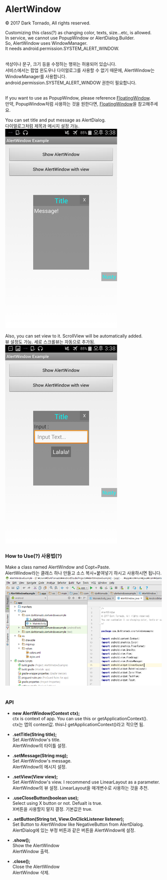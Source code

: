 # AlertWindow

© 2017 Dark Tornado, All rights reserved.

Customizing this class(?) as changing color, texts, size...etc, is allowed.<br>
In service, we cannot use PopupWindow or AlertDialog.Builder.<br>
So, AlertWindow uses WindowManager.<br>
It needs android.permission.SYSTEM_ALERT_WINDOW.<br><br>

색상이나 문구, 크기 등을 수정하는 행위는 허용되어 있습니다.<br>
서비스에서는 팝업 윈도우나 다이얼로그를 사용할 수 없기 때문에, AlertWindow는 WindowManager를 사용합니다.<br>
android.permission.SYSTEM_ALERT_WINDOW 권한이 필요합니다.<br><br>

If you want to use as PopupWindow, please reference <a href="https://github.com/DarkTornado/FloatingWindow">FloatingWindow</a>.<br>
만약, PopupWindow처럼 사용하는 것을 원한다면, <a href="https://github.com/DarkTornado/FloatingWindow">FloatingWindow</a>을 참고해주세요.

You can set title and put message as AlertDialog.<br>
다이얼로그처럼 제목과 메시지 설정 가능.<br>
<img src="https://raw.githubusercontent.com/DarkTornado/AlertWindow/master/Example_Image_2.png" width="360">

Also, you can set view to it. ScrollView will be automatically added.<br>
뷰 설정도 가능. 세로 스크롤뷰는 자동으로 추가됨.<br>
<img src="https://raw.githubusercontent.com/DarkTornado/AlertWindow/master/Example_Image_3.png" width="360">

### How to Use(?) 사용법(?)
Make a class named AlertWindow and Copt+Paste.<br>
AlertWindow라는 클래스 하나 만들고 소스 복사+붙여넣기 하시고 사용하시면 됩니다.<br>
<img src="https://raw.githubusercontent.com/DarkTornado/AlertWindow/master/Example_Image_4.png" width="720">
<br><br>


### API

- <b>new AlertWindow(Context ctx);</b><br>
ctx is context of app. You can use this or getApplicationContext().<br>
ctx는 앱의 context값. this나 getApplicationContext()라고 적으면 됨.


- <b>.setTitle(String title);</b><br>
Set AlertWindow's title.<br>
AlertWindow의 타이틀 설정.

- <b>.setMessage(String msg);</b><br>
Set AlertWindow's message.<br>
AlertWindow의 메시지 설정.


- <b>.setView(View view);</b><br>
Set AlertWindow's view. I recommend use LinearLayout as a parameter.<br>
AlertWindow의 뷰 설정. LinearLayout을 매개변수로 사용하는 것을 추천.

- <b>.useCloseButton(boolean use);</b><br>
Select using X button or not. Defualt is true.<br>
X버튼을 사용할지 말지 결정. 기본값은 true.

- <b>.setButton(String txt, View.OnClickListener listener);</b><br>
Set Button to AlertWindow like NegativeButton from AlertDialog.<br>
AlertDialog에 있는 부정 버튼과 같은 버튼을 AlertWindow에 설정.

- <b>.show();</b><br>
Show the AlertWindow<br>
AlertWindow 출력.

- <b>.close();</b><br>
Close the AlertWindow<br>
AlertWindow 삭제.


